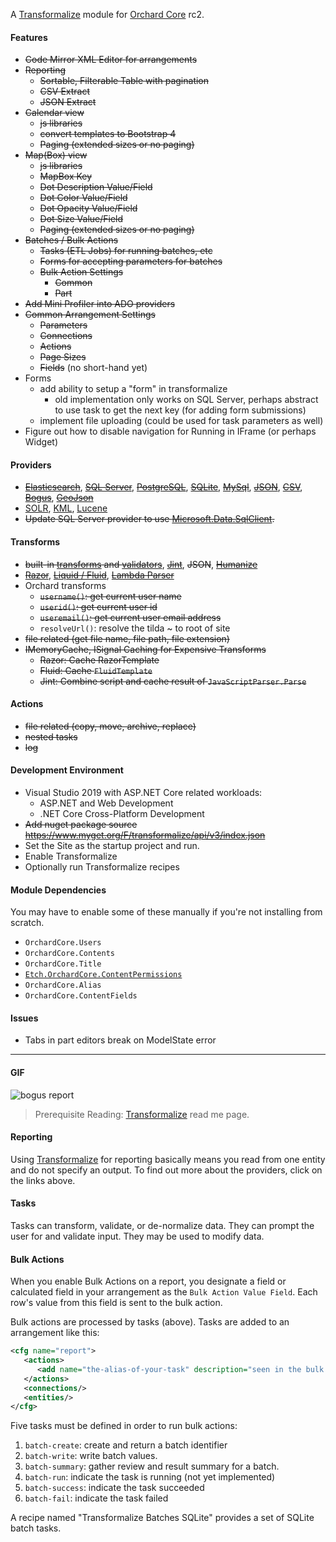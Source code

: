 A [Transformalize](https://github.com/dalenewman/Transformalize) 
module for [Orchard Core](https://github.com/OrchardCMS/OrchardCore) rc2. 

#### Features
- <strike>Code Mirror XML Editor for arrangements</strike>
- <strike>Reporting</strike>
   - <strike>Sortable, Filterable Table with pagination</strike>
   - <strike>CSV Extract</strike>
   - <strike>JSON Extract</strike>
- <strike>Calendar view</strike>
  - <strike>js libraries</strike>
  - <strike>convert templates to Bootstrap 4</strike>
  - <strike>Paging (extended sizes or no paging)</strike>
- <strike>Map(Box) view</strike>
  - <strike>js libraries</strike>
  - <strike>MapBox Key</strike>
  - <strike>Dot Description Value/Field</strike>
  - <strike>Dot Color Value/Field</strike>
  - <strike>Dot Opacity Value/Field</strike>
  - <strike>Dot Size Value/Field</strike>
  - <strike>Paging (extended sizes or no paging)</strike>
- <strike>Batches / Bulk Actions</strike>
  - <strike>Tasks (ETL Jobs) for running batches, etc</strike>
  - <strike>Forms for accepting parameters for batches</strike>
  - <strike>Bulk Action Settings</strike>
    - <strike>Common</strike>
    - <strike>Part</strike>
- <strike>Add Mini Profiler into ADO providers</strike>
- <strike>Common Arrangement Settings</strike>
  - <strike>Parameters</strike>
  - <strike>Connections</strike>
  - <strike>Actions</strike>
  - <strike>Page Sizes</strike>
  - <strike>Fields</strike> (no short-hand yet)
- Forms
  - add ability to setup a "form" in transformalize
    - old implementation only works on SQL Server, perhaps abstract to use task to get the next key (for adding form submissions)
  - implement file uploading (could be used for task parameters as well)
- Figure out how to disable navigation for Running in IFrame (or perhaps Widget)

#### Providers
- <strike>[Elasticsearch](https://github.com/dalenewman/Transformalize.Provider.Elasticsearch)</strike>, <strike>[SQL Server](https://github.com/dalenewman/Transformalize.Provider.SqlServer)</strike>, <strike>[PostgreSQL](https://github.com/dalenewman/Transformalize.Provider.PostgreSql)</strike>, <strike>[SQLite](https://github.com/dalenewman/Transformalize.Provider.SQLite)</strike>, <strike>[MySql](https://github.com/dalenewman/Transformalize.Provider.MySql)</strike>, <strike>[JSON](https://github.com/dalenewman/Transformalize.Provider.JSON)</strike>, <strike>[CSV](https://github.com/dalenewman/Transformalize.Provider.CsvHelper)</strike>, <strike>[Bogus](https://github.com/dalenewman/Transformalize.Provider.Bogus)</strike>, <strike>[GeoJson](https://github.com/dalenewman/Transformalize.Provider.GeoJson)</strike>
- [SOLR](https://github.com/dalenewman/Transformalize.Provider.SOLR), [KML](https://github.com/dalenewman/Transformalize/tree/master/Providers/Kml), [Lucene](https://github.com/dalenewman/Transformalize.Provider.Lucene)
- <strike>Update SQL Server provider to use [Microsoft.Data.SqlClient](https://www.nuget.org/packages/Microsoft.Data.SqlClient/).</strike>

#### Transforms
- <strike>built-in [transforms](https://github.com/dalenewman/Transformalize/blob/master/Containers/Autofac/Transformalize.Container.Autofac.Shared/TransformBuilder.cs) and [validators](https://github.com/dalenewman/Transformalize/blob/master/Containers/Autofac/Transformalize.Container.Autofac.Shared/ValidateBuilder.cs)</strike>, <strike>[Jint](https://github.com/dalenewman/Transformalize.Transform.Jint
)</strike>, <strike>JSON</strike>, <strike>[Humanize](https://github.com/dalenewman/Transformalize.Transform.Humanizer)</strike>
- <strike>[Razor](https://github.com/dalenewman/Transformalize.Provider.Razor)</strike>, <strike>[Liquid / Fluid](https://github.com/dalenewman/Transformalize.Transform.Fluid
)</strike>, <strike>[Lambda Parser](https://github.com/dalenewman/Transformalize.Transform.LambdaParser)</strike>
- Orchard transforms
  - <strike>`username()`: get current user name</strike>
  - <strike>`userid()`: get current user id</strike>
  - <strike>`useremail()`: get current user email address</strike>
  - `resolveUrl()`: resolve the tilda ~ to root of site
- <strike>file related (get file name, file path, file extension)</strike>
- <strike>IMemoryCache, ISignal Caching for Expensive Transforms</strike>
  - <strike>Razor: Cache RazorTemplate</strike>
  - <strike>Fluid: Cache `FluidTemplate`</strike>
  - <strike>Jint: Combine script and cache result of `JavaScriptParser.Parse`</strike>

#### Actions
- <strike>file related (copy, move, archive, replace)</strike>
- <strike>nested tasks</strike>
- <strike>log</strike>

#### Development Environment
- Visual Studio 2019 with ASP.NET Core related workloads:
  - ASP.NET and Web Development
  - .NET Core Cross-Platform Development
- <strike>Add nuget package source https://www.myget.org/F/transformalize/api/v3/index.json</strike>
- Set the Site as the startup project and run.
- Enable Transformalize
- Optionally run Transformalize recipes

#### Module Dependencies
You may have to enable some of these manually if you're not installing from scratch.
- `OrchardCore.Users`
- `OrchardCore.Contents`
- `OrchardCore.Title`
- [`Etch.OrchardCore.ContentPermissions`](https://github.com/EtchUK/Etch.OrchardCore.ContentPermissions)
- `OrchardCore.Alias`
- `OrchardCore.ContentFields`

#### Issues
- Tabs in part editors break on ModelState error

---

#### GIF
![bogus report](src/Site/App_Data/samples/sacramento-crime/criminal-bulk-actions.gif)

> Prerequisite Reading: [Transformalize](https://github.com/dalenewman/Transformalize) read me page.

#### Reporting
Using [Transformalize](https://github.com/dalenewman/Transformalize) for reporting basically means you 
read from one entity and do not specify an output.  To find out 
more about the providers, click on the links above.

#### Tasks
Tasks can transform, validate, or de-normalize data.
They can prompt the user for and validate input. They 
may be used to modify data.

#### Bulk Actions
When you enable Bulk Actions on a report, you designate a field or calculated field 
in your arrangement as the `Bulk Action Value Field`.  Each row's value from 
this field is sent to the bulk action.

Bulk actions are processed by tasks (above).  Tasks are added to 
an arrangement like this:

```xml
<cfg name="report">
   <actions>
      <add name="the-alias-of-your-task" description="seen in the bulk action dropdown" />
   </actions>
   <connections/>
   <entities/>
</cfg>
```

Five tasks must be defined in order to run bulk actions:

1. `batch-create`: create and return a batch identifier
1. `batch-write`: write batch values.
1. `batch-summary`: gather review and result summary for a batch.
1. `batch-run`: indicate the task is running (not yet implemented)
1. `batch-success`: indicate the task succeeded
1. `batch-fail`: indicate the task failed

A recipe named "Transformalize Batches SQLite" provides a 
set of SQLite batch tasks.

